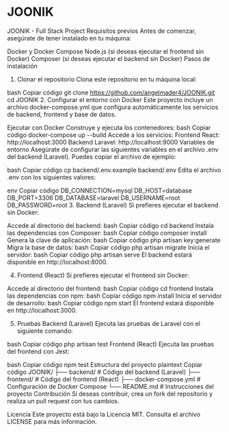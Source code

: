 # JOONIK
JOONIK - Full Stack Project
Requisitos previos
Antes de comenzar, asegúrate de tener instalado en tu máquina:

Docker y Docker Compose
Node.js (si deseas ejecutar el frontend sin Docker)
Composer (si deseas ejecutar el backend sin Docker)
Pasos de instalación
1. Clonar el repositorio
Clona este repositorio en tu máquina local:

bash
Copiar código
git clone https://github.com/angelmader4/JOONIK.git
cd JOONIK
2. Configurar el entorno con Docker
Este proyecto incluye un archivo docker-compose.yml que configura automáticamente los servicios de backend, frontend y base de datos.

Ejecutar con Docker
Construye y ejecuta los contenedores:
bash
Copiar código
docker-compose up --build
Accede a los servicios:
Frontend React: http://localhost:3000
Backend Laravel: http://localhost:9000
Variables de entorno
Asegúrate de configurar las siguientes variables en el archivo .env del backend (Laravel). Puedes copiar el archivo de ejemplo:

bash
Copiar código
cp backend/.env.example backend/.env
Edita el archivo .env con los siguientes valores:

env
Copiar código
DB_CONNECTION=mysql
DB_HOST=database
DB_PORT=3306
DB_DATABASE=laravel
DB_USERNAME=root
DB_PASSWORD=root
3. Backend (Laravel)
Si prefieres ejecutar el backend sin Docker:

Accede al directorio del backend:
bash
Copiar código
cd backend
Instala las dependencias con Composer:
bash
Copiar código
composer install
Genera la clave de aplicación:
bash
Copiar código
php artisan key:generate
Migra la base de datos:
bash
Copiar código
php artisan migrate
Inicia el servidor:
bash
Copiar código
php artisan serve
El backend estará disponible en http://localhost:8000.

4. Frontend (React)
Si prefieres ejecutar el frontend sin Docker:

Accede al directorio del frontend:
bash
Copiar código
cd frontend
Instala las dependencias con npm:
bash
Copiar código
npm install
Inicia el servidor de desarrollo:
bash
Copiar código
npm start
El frontend estará disponible en http://localhost:3000.

5. Pruebas
Backend (Laravel)
Ejecuta las pruebas de Laravel con el siguiente comando:

bash
Copiar código
php artisan test
Frontend (React)
Ejecuta las pruebas del frontend con Jest:

bash
Copiar código
npm test
Estructura del proyecto
plaintext
Copiar código
JOONIK/
├── backend/                # Código del backend (Laravel)
├── frontend/               # Código del frontend (React)
├── docker-compose.yml      # Configuración de Docker Compose
└── README.md               # Instrucciones del proyecto
Contribución
Si deseas contribuir, crea un fork del repositorio y realiza un pull request con tus cambios.

Licencia
Este proyecto está bajo la Licencia MIT. Consulta el archivo LICENSE para más información.